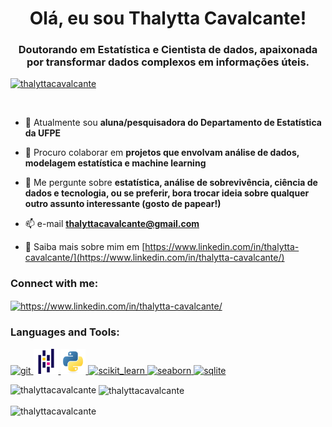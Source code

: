 <h1 align="center">Olá, eu sou Thalytta Cavalcante!</h1>
<h3 align="center">Doutorando em Estatística e Cientista de dados, apaixonada por transformar dados complexos em informações úteis.</h3>

<p align="left"> <a href="https://github.com/ryo-ma/github-profile-trophy"><img src="https://github-profile-trophy.vercel.app/?username=thalyttacavalcante" alt="thalyttacavalcante" /></a> </p>

<p align="left"> <a href="https://twitter.com/" target="blank"><img src="https://img.shields.io/twitter/follow/?logo=twitter&style=for-the-badge" alt="" /></a> </p>

- 🔭 Atualmente sou **aluna/pesquisadora do Departamento de Estatística da UFPE**

- 👯 Procuro colaborar em **projetos que envolvam análise de dados, modelagem estatística e machine learning**

- 💬 Me pergunte sobre **estatística, análise de sobrevivência, ciência de dados e tecnologia, ou se preferir, bora trocar ideia sobre qualquer outro assunto interessante (gosto de papear!)**

- 📫 e-mail **thalyttacavalcante@gmail.com**

- 📄 Saiba mais sobre mim em [https://www.linkedin.com/in/thalytta-cavalcante/](https://www.linkedin.com/in/thalytta-cavalcante/)


<h3 align="left">Connect with me:</h3>
<p align="left">
<a href="https://linkedin.com/in/https://www.linkedin.com/in/thalytta-cavalcante/" target="blank"><img align="center" src="https://raw.githubusercontent.com/rahuldkjain/github-profile-readme-generator/master/src/images/icons/Social/linked-in-alt.svg" alt="https://www.linkedin.com/in/thalytta-cavalcante/" height="30" width="40" /></a>
</p>

<h3 align="left">Languages and Tools:</h3>
<p align="left"> <a href="https://git-scm.com/" target="_blank" rel="noreferrer"> <img src="https://www.vectorlogo.zone/logos/git-scm/git-scm-icon.svg" alt="git" width="40" height="40"/> </a> <a href="https://pandas.pydata.org/" target="_blank" rel="noreferrer"> <img src="https://raw.githubusercontent.com/devicons/devicon/2ae2a900d2f041da66e950e4d48052658d850630/icons/pandas/pandas-original.svg" alt="pandas" width="40" height="40"/> </a> <a href="https://www.python.org" target="_blank" rel="noreferrer"> <img src="https://raw.githubusercontent.com/devicons/devicon/master/icons/python/python-original.svg" alt="python" width="40" height="40"/> </a> <a href="https://scikit-learn.org/" target="_blank" rel="noreferrer"> <img src="https://upload.wikimedia.org/wikipedia/commons/0/05/Scikit_learn_logo_small.svg" alt="scikit_learn" width="40" height="40"/> </a> <a href="https://seaborn.pydata.org/" target="_blank" rel="noreferrer"> <img src="https://seaborn.pydata.org/_images/logo-mark-lightbg.svg" alt="seaborn" width="40" height="40"/> </a> <a href="https://www.sqlite.org/" target="_blank" rel="noreferrer"> <img src="https://www.vectorlogo.zone/logos/sqlite/sqlite-icon.svg" alt="sqlite" width="40" height="40"/> </a> </p>

<p><img align="left" src="https://github-readme-stats.vercel.app/api/top-langs?username=thalyttacavalcante&show_icons=true&locale=en&layout=compact" alt="thalyttacavalcante" /></p>

<p>&nbsp;<img align="center" src="https://github-readme-stats.vercel.app/api?username=thalyttacavalcante&show_icons=true&locale=en" alt="thalyttacavalcante" /></p>

<p><img align="center" src="https://github-readme-streak-stats.herokuapp.com/?user=thalyttacavalcante&" alt="thalyttacavalcante" /></p>

